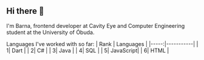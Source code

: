 ## Hi there 👋
I'm Barna, frontend developer at Cavity Eye and Computer Engineering student at the University of Óbuda.

Languages I've worked with so far:
| Rank | Languages |
|-----:|-----------|
|     1| Dart      |
|     2| C#        |
|     3| Java      |
|     4| SQL       |
|     5| JavaScript|
|     6| HTML      |

<!--
**barnabaskanyo/barnabaskanyo** is a ✨ _special_ ✨ repository because its `README.md` (this file) appears on your GitHub profile.

Here are some ideas to get you started:

- 🔭 I’m currently working on ...
- 🌱 I’m currently learning ...
- 👯 I’m looking to collaborate on ...
- 🤔 I’m looking for help with ...
- 💬 Ask me about ...
- 📫 How to reach me: ...
- 😄 Pronouns: ...
- ⚡ Fun fact: ...
-->
